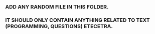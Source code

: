 ### ADD ANY RANDOM FILE IN THIS FOLDER.

### IT SHOULD ONLY CONTAIN ANYTHING RELATED TO TEXT (PROGRAMMING, QUESTIONS) ETECETRA.